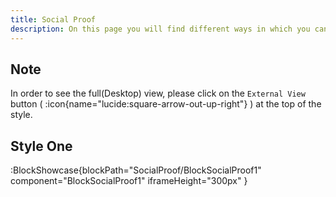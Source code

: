 ```yaml
---
title: Social Proof
description: On this page you will find different ways in which you can style the Social Proof sections of your website.
---
```


## Note

In order to see the full(Desktop) view, please click on the `External View` button ( :icon{name="lucide:square-arrow-out-up-right"} ) at the top of the style.

## Style One

:BlockShowcase{blockPath="SocialProof/BlockSocialProof1" component="BlockSocialProof1" iframeHeight="300px" }
